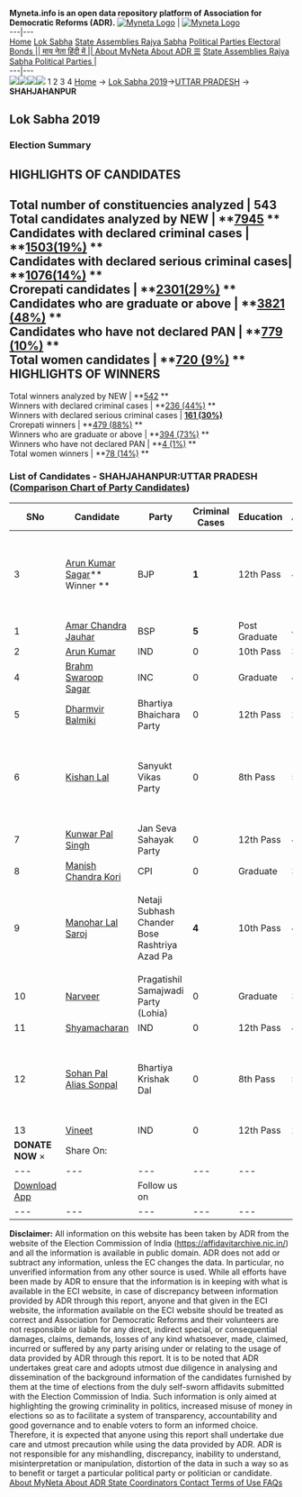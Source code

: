 **Myneta.info is an open data repository platform of Association for Democratic Reforms (ADR).**
[![Myneta Logo](https://www.myneta.info/lib/img/myneta-logo.png)](https://www.myneta.info/) | [![Myneta Logo](https://www.myneta.info/lib/img/adr-logo.png)](https://adrindia.org)  
---|---  
[Home](https://www.myneta.info/) [Lok Sabha](https://www.myneta.info/#ls "Lok Sabha") [ State Assemblies ](https://www.myneta.info/#sa "State Assemblies") [Rajya Sabha](https://www.myneta.info/#rs "Rajya Sabha") [Political Parties ](https://www.myneta.info/party "Political Parties") [ Electoral Bonds ](https://www.myneta.info/electoral_bonds "Electoral Bonds") [ || माय नेता हिंदी में || ](https://translate.google.co.in/translate?prev=hp&hl=en&js=y&u=www.myneta.info&sl=en&tl=hi&history_state0=) [ About MyNeta ](https://adrindia.org/content/about-myneta) [ About ADR ](https://adrindia.org/about-adr/who-we-are) [☰](javascript:void\(0\))
[ State Assemblies ](https://www.myneta.info/#sa "State Assemblies") [ Rajya Sabha ](https://www.myneta.info/#rs "Rajya Sabha") [ Political Parties ](https://www.myneta.info/party "Political Parties")
|   
---|---  
![](https://www.myneta.info/lib/img/banner/banner-1.png)![](https://www.myneta.info/lib/img/banner/banner-2.png)![](https://www.myneta.info/lib/img/banner/banner-3.png)![](https://www.myneta.info/lib/img/banner/banner-4.png)
1  2  3  4 
[Home](https://www.myneta.info/) → [Lok Sabha 2019](https://www.myneta.info/LokSabha2019/)→[UTTAR PRADESH](https://www.myneta.info/LokSabha2019/index.php?action=show_constituencies&state_id=57) → **SHAHJAHANPUR**
### 
## Lok Sabha 2019
###  Election Summary 
HIGHLIGHTS OF CANDIDATES  
---  
Total number of constituencies analyzed |  543   
Total candidates analyzed by NEW | **[7945](https://www.myneta.info/LokSabha2019/index.php?action=summary&subAction=candidates_analyzed&sort=candidate#summary) **  
Candidates with declared criminal cases | **[1503(19%)](https://www.myneta.info/LokSabha2019/index.php?action=summary&subAction=crime&sort=candidate#summary) **  
Candidates with declared serious criminal cases| **[1076(14%)](https://www.myneta.info/LokSabha2019/index.php?action=summary&subAction=serious_crime&sort=candidate#summary) **  
Crorepati candidates | **[2301(29%)](https://www.myneta.info/LokSabha2019/index.php?action=summary&subAction=crorepati&sort=candidate#summary) **  
Candidates who are graduate or above | **[3821 (48%)](https://www.myneta.info/LokSabha2019/index.php?action=summary&subAction=education&sort=candidate#summary) **  
Candidates who have not declared PAN | **[779 (10%)](https://www.myneta.info/LokSabha2019/index.php?action=summary&subAction=without_pan&sort=candidate#summary) **  
Total women candidates | **[720 (9%)](https://www.myneta.info/LokSabha2019/index.php?action=summary&subAction=women_candidate&sort=candidate#summary) **  
HIGHLIGHTS OF WINNERS  
---  
Total winners analyzed by NEW | **[542](https://www.myneta.info/LokSabha2019/index.php?action=summary&subAction=winner_analyzed&sort=candidate#summary) **  
Winners with declared criminal cases | **[236 (44%)](https://www.myneta.info/LokSabha2019/index.php?action=summary&subAction=winner_crime&sort=candidate#summary) **  
Winners with declared serious criminal cases | **[161 (30%)](https://www.myneta.info/LokSabha2019/index.php?action=summary&subAction=winner_serious_crime&sort=candidate#summary)**  
Crorepati winners | **[479 (88%)](https://www.myneta.info/LokSabha2019/index.php?action=summary&subAction=winner_crorepati&sort=candidate#summary) **  
Winners who are graduate or above | **[394 (73%)](https://www.myneta.info/LokSabha2019/index.php?action=summary&subAction=winner_education&sort=candidate#summary) **  
Winners who have not declared PAN | **[4 (1%)](https://www.myneta.info/LokSabha2019/index.php?action=summary&subAction=winner_without_pan&sort=candidate#summary) **  
Total women winners | **[78 (14%)](https://www.myneta.info/LokSabha2019/index.php?action=summary&subAction=winner_women&sort=candidate#summary) **  
### List of Candidates - SHAHJAHANPUR:UTTAR PRADESH ([Comparison Chart of Party Candidates](https://www.myneta.info/LokSabha2019/comparisonchart.php?constituency_id=896))
SNo | Candidate| Party| Criminal Cases| Education| Age| Total Assets| Liabilities  
---|---|---|---|---|---|---|---  
3  | [Arun Kumar Sagar](https://www.myneta.info/LokSabha2019/candidate.php?candidate_id=9707)** Winner ** | BJP | **1** | 12th Pass| 42 | ![](https://myneta.info/image_v2.php?myneta_folder=LokSabha2019&candidate_id=9707&col=ta) | ![](https://myneta.info/image_v2.php?myneta_folder=LokSabha2019&candidate_id=9707&col=lia)  
1  | [Amar Chandra Jauhar](https://www.myneta.info/LokSabha2019/candidate.php?candidate_id=9705) | BSP | **5** | Post Graduate| 48 | Rs 1,57,55,445 ~ 1 Crore+ | Rs 12,00,128 ~ 12 Lacs+  
2  | [Arun Kumar](https://www.myneta.info/LokSabha2019/candidate.php?candidate_id=11316) | IND | 0 | 10th Pass| 30 | Rs 2,08,562 ~ 2 Lacs+ | Rs 0 ~   
4  | [Brahm Swaroop Sagar](https://www.myneta.info/LokSabha2019/candidate.php?candidate_id=9708) | INC | 0 | Graduate| 47 | Rs 5,22,49,560 ~ 5 Crore+ | Rs 21,59,156 ~ 21 Lacs+  
5  | [Dharmvir Balmiki](https://www.myneta.info/LokSabha2019/candidate.php?candidate_id=11314) | Bhartiya Bhaichara Party | 0 | 12th Pass| 27 | Rs 1,00,000 ~ 1 Lacs+ | Rs 0 ~   
6  | [Kishan Lal](https://www.myneta.info/LokSabha2019/candidate.php?candidate_id=9711) | Sanyukt Vikas Party | 0 | 8th Pass| 59 | ![](https://myneta.info/image_v2.php?myneta_folder=LokSabha2019&candidate_id=9711&col=ta) | ![](https://myneta.info/image_v2.php?myneta_folder=LokSabha2019&candidate_id=9711&col=lia)  
7  | [Kunwar Pal Singh](https://www.myneta.info/LokSabha2019/candidate.php?candidate_id=9712) | Jan Seva Sahayak Party | 0 | 12th Pass| 44 | Rs 35,32,000 ~ 35 Lacs+ | Rs 0 ~   
8  | [Manish Chandra Kori](https://www.myneta.info/LokSabha2019/candidate.php?candidate_id=11312) | CPI | 0 | Graduate| 32 | Rs 17,62,720 ~ 17 Lacs+ | Rs 0 ~   
9  | [Manohar Lal Saroj](https://www.myneta.info/LokSabha2019/candidate.php?candidate_id=9710) | Netaji Subhash Chander Bose Rashtriya Azad Pa | **4** | 10th Pass| 45 | ![](https://myneta.info/image_v2.php?myneta_folder=LokSabha2019&candidate_id=9710&col=ta) | ![](https://myneta.info/image_v2.php?myneta_folder=LokSabha2019&candidate_id=9710&col=lia)  
10  | [Narveer](https://www.myneta.info/LokSabha2019/candidate.php?candidate_id=9709) | Pragatishil Samajwadi Party (Lohia) | 0 | Graduate| 39 | Rs 1,04,61,208 ~ 1 Crore+ | Rs 3,00,000 ~ 3 Lacs+  
11  | [Shyamacharan](https://www.myneta.info/LokSabha2019/candidate.php?candidate_id=11313) | IND | 0 | 12th Pass| 42 | Rs 21,53,810 ~ 21 Lacs+ | Rs 0 ~   
12  | [Sohan Pal Alias Sonpal](https://www.myneta.info/LokSabha2019/candidate.php?candidate_id=11315) | Bhartiya Krishak Dal | 0 | 8th Pass| 58 | ![](https://myneta.info/image_v2.php?myneta_folder=LokSabha2019&candidate_id=11315&col=ta) | ![](https://myneta.info/image_v2.php?myneta_folder=LokSabha2019&candidate_id=11315&col=lia)  
13  | [Vineet](https://www.myneta.info/LokSabha2019/candidate.php?candidate_id=11317) | IND | 0 | 12th Pass| 25 | Rs 1,09,616 ~ 1 Lacs+ | Rs 0 ~   
|  **DONATE NOW** × |  Share On:  | [](https://api.whatsapp.com/send?text=https%3A%2F%2Fmyneta.info%2Fpunjab2022%2Findex.php%3Faction%3Dshow_constituencies%26state_id%3D19) | [](https://www.facebook.com/sharer/sharer.php?u=https%3A%2F%2Fmyneta.info%2Fpunjab2022%2Findex.php%3Faction%3Dshow_constituencies%26state_id%3D19) | [](https://twitter.com/share?url=https%3A%2F%2Fmyneta.info%2Fpunjab2022%2Findex.php%3Faction%3Dshow_constituencies%26state_id%3D19)  
---|---|---|---|---  
| [ Download App ](https://play.google.com/store/apps/details?id=com.webrosoft.myneta1&pcampaignid=pcampaignidMKT-Other-global-all-co-prtnr-py-PartBadge-Mar2515-1) | [](https://play.google.com/store/apps/details?id=com.webrosoft.myneta1&pcampaignid=pcampaignidMKT-Other-global-all-co-prtnr-py-PartBadge-Mar2515-1) |  Follow us on  | [](https://www.facebook.com/adrindia.org/) | [](https://twitter.com/adrspeaks) | [](https://groups.google.com/g/national-election-watch?hl=en&pli=1) | [](https://www.instagram.com/adrspeaks/) | [](https://www.youtube.com/user/adrspeaks) | [](https://sharechat.com/profile/adrspeaks)  
---|---|---|---|---|---|---|---|---  
**Disclaimer:** All information on this website has been taken by ADR from the website of the Election Commission of India (https://affidavitarchive.nic.in/) and all the information is available in public domain. ADR does not add or subtract any information, unless the EC changes the data. In particular, no unverified information from any other source is used. While all efforts have been made by ADR to ensure that the information is in keeping with what is available in the ECI website, in case of discrepancy between information provided by ADR through this report, anyone and that given in the ECI website, the information available on the ECI website should be treated as correct and Association for Democratic Reforms and their volunteers are not responsible or liable for any direct, indirect special, or consequential damages, claims, demands, losses of any kind whatsoever, made, claimed, incurred or suffered by any party arising under or relating to the usage of data provided by ADR through this report. It is to be noted that ADR undertakes great care and adopts utmost due diligence in analysing and dissemination of the background information of the candidates furnished by them at the time of elections from the duly self-sworn affidavits submitted with the Election Commission of India. Such information is only aimed at highlighting the growing criminality in politics, increased misuse of money in elections so as to facilitate a system of transparency, accountability and good governance and to enable voters to form an informed choice. Therefore, it is expected that anyone using this report shall undertake due care and utmost precaution while using the data provided by ADR. ADR is not responsible for any mishandling, discrepancy, inability to understand, misinterpretation or manipulation, distortion of the data in such a way so as to benefit or target a particular political party or politician or candidate. 
[ About MyNeta ](https://adrindia.org/content/about-myneta) [ About ADR ](https://adrindia.org/about-adr/who-we-are) [ State Coordinators ](https://adrindia.org/about-adr/state-coordinators) [ Contact ](https://adrindia.org/contact-us) [ Terms of Use ](https://adrindia.org/content/adr-terms-use) [ FAQs ](https://adrindia.org/content/faqs)
